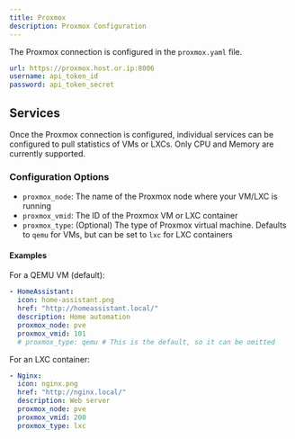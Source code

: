 ```yaml
---
title: Proxmox
description: Proxmox Configuration
---
```


The Proxmox connection is configured in the `proxmox.yaml` file.

```yaml
url: https://proxmox.host.or.ip:8006
username: api_token_id
password: api_token_secret
```

## Services

Once the Proxmox connection is configured, individual services can be configured to pull statistics of VMs or LXCs. Only CPU and Memory are currently supported.

### Configuration Options

- `proxmox_node`: The name of the Proxmox node where your VM/LXC is running
- `proxmox_vmid`: The ID of the Proxmox VM or LXC container
- `proxmox_type`: (Optional) The type of Proxmox virtual machine. Defaults to `qemu` for VMs, but can be set to `lxc` for LXC containers

#### Examples

For a QEMU VM (default):
```yaml
- HomeAssistant:
  icon: home-assistant.png
  href: "http://homeassistant.local/"
  description: Home automation
  proxmox_node: pve
  proxmox_vmid: 101
  # proxmox_type: qemu # This is the default, so it can be omitted
```

For an LXC container:
```yaml
- Nginx:
  icon: nginx.png
  href: "http://nginx.local/"
  description: Web server
  proxmox_node: pve
  proxmox_vmid: 200
  proxmox_type: lxc
```

